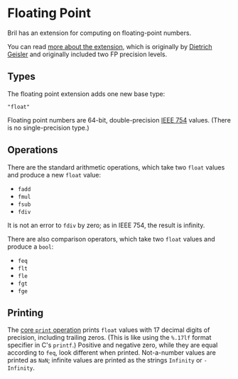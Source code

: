 Floating Point
==============

Bril has an extension for computing on floating-point numbers.

You can read [more about the extension][fpblog], which is originally by [Dietrich Geisler][dietrich] and originally included two FP precision levels.

[dietrich]: https://www.cs.cornell.edu/~dgeisler/
[fpblog]: https://www.cs.cornell.edu/courses/cs6120/2019fa/blog/floats-static-arrays/

Types
-----

The floating point extension adds one new base type:

    "float"

Floating point numbers are 64-bit, double-precision [IEEE 754][] values.
(There is no single-precision type.)

[IEEE 754]: https://en.wikipedia.org/wiki/IEEE_754

Operations
----------

There are the standard arithmetic operations, which take two `float` values and produce a new `float` value:

- `fadd`
- `fmul`
- `fsub`
- `fdiv`

It is not an error to `fdiv` by zero; as in IEEE 754, the result is infinity.

There are also comparison operators, which take two `float` values and produce a `bool`:

- `feq`
- `flt`
- `fle`
- `fgt`
- `fge`

Printing
--------

The [core `print` operation](./core.md#miscellaneous) prints `float` values with 17 decimal digits of precision, including trailing zeros.
(This is like using the `%.17lf` format specifier in C's `printf`.)
Positive and negative zero, while they are equal according to `feq`, look different when printed.
Not-a-number values are printed as `NaN`; infinite values are printed as the strings `Infinity` or `-Infinity`.
